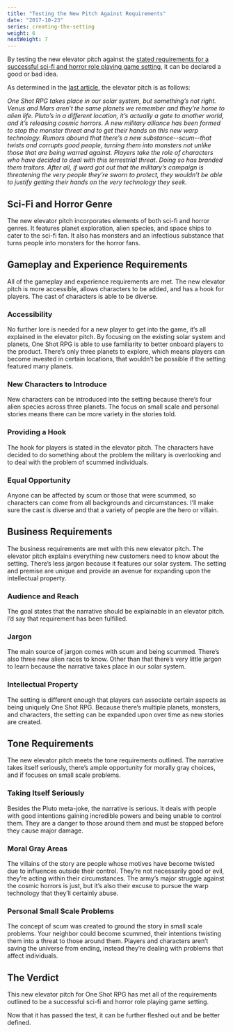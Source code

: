 ```yaml
---
title: "Testing the New Pitch Against Requirements"
date: "2017-10-23"
series: creating-the-setting
weight: 6
nextWeight: 7
---
```


By testing the new elevator pitch against the [stated requirements for a successful sci-fi and horror role playing game setting](/blog/creating-the-setting/requirements-for-a-role-playing-game-setting/), it can be declared a good or bad idea.<!--more-->

As determined in the [last article](/blog/creating-the-setting/better-elevator-pitch/), the elevator pitch is as follows:

_One Shot RPG takes place in our solar system, but something’s not right. Venus and Mars aren’t the same planets we remember and they’re home to alien life. Pluto’s in a different location, it’s actually a gate to another world, and it’s releasing cosmic horrors. A new military alliance has been formed to stop the monster threat and to get their hands on this new warp technology. Rumors abound that there’s a new substance--scum--that twists and corrupts good people, turning them into monsters not unlike those that are being warred against. Players take the role of characters who have decided to deal with this terrestrial threat. Doing so has branded them traitors. After all, if word got out that the military’s campaign is threatening the very people they’re sworn to protect, they wouldn’t be able to justify getting their hands on the very technology they seek._

## Sci-Fi and Horror Genre
The new elevator pitch incorporates elements of both sci-fi and horror genres. It features planet exploration, alien species, and space ships to cater to the sci-fi fan. It also has monsters and an infectious substance that turns people into monsters for the horror fans.

## Gameplay and Experience Requirements
All of the gameplay and experience requirements are met. The new elevator pitch is more accessible, allows characters to be added, and has a hook for players. The cast of characters is able to be diverse.

### Accessibility
No further lore is needed for a new player to get into the game, it’s all explained in the elevator pitch. By focusing on the existing solar system and planets, One Shot RPG is able to use familiarity to better onboard players to the product. There’s only three planets to explore, which means players can become invested in certain locations, that wouldn’t be possible if the setting featured many planets.

### New Characters to Introduce
New characters can be introduced into the setting because there’s four alien species across three planets. The focus on small scale and personal stories means there can be more variety in the stories told.

### Providing a Hook
The hook for players is stated in the elevator pitch. The characters have decided to do something about the problem the military is overlooking and to deal with the problem of scummed individuals.

### Equal Opportunity
Anyone can be affected by scum or those that were scummed, so characters can come from all backgrounds and circumstances. I’ll make sure the cast is diverse and that a variety of people are the hero or villain.

## Business Requirements
The business requirements are met with this new elevator pitch. The elevator pitch explains everything new customers need to know about the setting. There’s less jargon because it features our solar system. The setting and premise are unique and provide an avenue for expanding upon the intellectual property.

### Audience and Reach
The goal states that the narrative should be explainable in an elevator pitch. I’d say that requirement has been fulfilled.

### Jargon
The main source of jargon comes with scum and being scummed. There’s also three new alien races to know. Other than that there’s very little jargon to learn because the narrative takes place in our solar system.

### Intellectual Property
The setting is different enough that players can associate certain aspects as being uniquely One Shot RPG. Because there’s multiple planets, monsters, and characters, the setting can be expanded upon over time as new stories are created.

## Tone Requirements
The new elevator pitch meets the tone requirements outlined. The narrative takes itself seriously, there’s ample opportunity for morally gray choices, and if focuses on small scale problems.

### Taking Itself Seriously
Besides the Pluto meta-joke, the narrative is serious. It deals with people with good intentions gaining incredible powers and being unable to control them. They are a danger to those around them and must be stopped before they cause major damage.

### Moral Gray Areas
The villains of the story are people whose motives have become twisted due to influences outside their control. They’re not necessarily good or evil, they’re acting within their circumstances. The army’s major struggle against the cosmic horrors is just, but it’s also their excuse to pursue the warp technology that they’ll certainly abuse.

### Personal Small Scale Problems
The concept of scum was created to ground the story in small scale problems. Your neighbor could become scummed, their intentions twisting them into a threat to those around them. Players and characters aren’t saving the universe from ending, instead they’re dealing with problems that affect individuals.

## The Verdict
This new elevator pitch for One Shot RPG has met all of the requirements outlined to be a successful sci-fi and horror role playing game setting.

Now that it has passed the test, it can be further fleshed out and be better defined.
